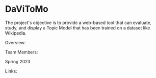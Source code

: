 # DaViToMo
The project's objective is to provide a web-based tool that can evaluate, study, and display a Topic Model that has been trained on a dataset like Wikipedia.

Overview:

Team Members:

Spring 2023

Links:
